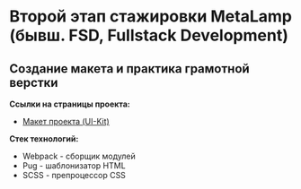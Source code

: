 # Второй этап стажировки MetaLamp (бывш. FSD, Fullstack Development)
## Создание макета и практика грамотной верстки

**Ссылки на страницы проекта:**
* [Макет проекта (UI-Kit)](https://lp5.github.io/MetaLamp-Internship-2nd-Step/dist/index.html)

**Стек технологий:**
* Webpack - сборщик модулей
* Pug - шаблонизатор HTML
* SCSS - препроцессор CSS
